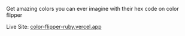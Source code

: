 Get amazing colors you can ever imagine with their hex code on color flipper

Live Site: [color-flipper-ruby.vercel.app](color-flipper-ruby.vercel.app)
